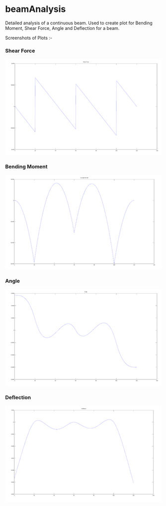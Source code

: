 # beamAnalysis
Detailed analysis of a continuous beam.
Used to create plot for Bending Moment, Shear Force, Angle and Deflection for a beam.

Screenshots of Plots :-
### Shear Force
![shear](images/SF.png)
### Bending Moment
![moment](images/BM.png)
### Angle
![angle](images/Angle.png)
### Deflection
![deflection](images/Deflection.png)
